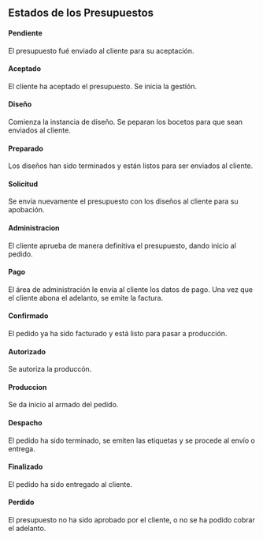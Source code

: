 ## Estados de los Presupuestos

#### Pendiente
El presupuesto fué enviado al cliente para su aceptación.  

#### Aceptado
El cliente ha aceptado el presupuesto. Se inicia la gestión.  

#### Diseño
Comienza la instancia de diseño. Se peparan los bocetos para que sean enviados al cliente.  

#### Preparado
Los diseños han sido terminados y están listos para ser enviados al cliente.  

#### Solicitud
Se envia nuevamente el presupuesto con los diseños al cliente para su apobación.  

#### Administracion
El cliente aprueba de manera definitiva el presupuesto, dando inicio al pedido.  

#### Pago
El área de administración le envia al cliente los datos de pago. Una vez que el cliente abona el adelanto, se emite la factura.  

#### Confirmado
El pedido ya ha sido facturado y está listo para pasar a producción.  

#### Autorizado
Se autoriza la produccón.  

#### Produccion
Se da inicio al armado del pedido.  

#### Despacho
El pedido ha sido terminado, se emiten las etiquetas y se procede al envío o entrega.  

#### Finalizado
El pedido ha sido entregado al cliente.  

#### Perdido
El presupuesto no ha sido aprobado por el cliente, o no se ha podido cobrar el adelanto.  